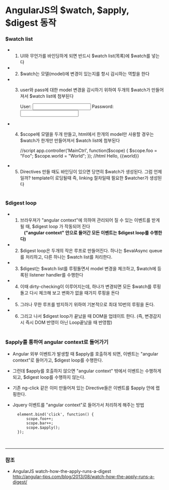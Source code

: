 # AngularJS의 $watch, $apply, $digest 동작

### $watch list

* 1) UI와 무언가를 바인딩하게 되면 반드시 $watch list(목록)에 $watch를 넣는다  

* 2) $watch는 모델(model)에 변경이 있는지를 항시 감시하는 역할을 한다

* 3) user와 pass에 대한 model 변경을 감시하기 위하여 두개의 $watch가 만들어져서 $watch list에 첨부된다

        User: <input type="text" ng-model="user" />
        Password: <input type="password" ng-model="pass" />

* 4) $scope에 모델을 두개 만들고, html에서 한개의 model만 사용할 경우는 $watch가 한개만 만들어져서 $watch list에 첨부된다 

        //script
        app.controller('MainCtrl', function($scope) {
            $scope.foo = "Foo";
            $scope.world = "World";
        });
        //html
        Hello, {{world}}

* 5) Directives 만들 때도 바인딩이 있으면 당연히 $watch가 생성된다. 그럼 언제일까? template이 로딩될때 즉, linking 절차일때 필요한 $watcher가 생성된다 
<br><br>

### $digest loop

* 1) 브라우져가 "angular context"에 의하여 관리되어 질 수 있는 이벤트를 받게 될 때, $digest loop 가 작동되어 진다<br>
&nbsp;&nbsp; **("angular context" 안으로 들어간 모든 이벤트는 $digest loop를 수행한다)**

* 2) $digest loop은 두개의 작은 루프로 만들어진다. 하나는 $evalAsync queue를 처리하고, 다른 하나는 $watch list를 처리한다.

* 3) $digest는 $watch list를 루핑돌면서 model 변경을 체크하고, $watch에 등록된 listener handler를 수행한다

* 4) 이때 dirty-checking이 이루어지는데, 하나가 변경되면 모든 $watch를 루핑돌고 다시 체크해 보고 변화가 없을 때가지 루핑을 돈다

* 5) 그러나 무한 루프를 방지하기 위하여 기본적으로 최대 10번의 루핑을 돈다.

* 6) 그리고 나서 $digest loop가 끝났을 때 DOM을 업데이트 한다. (즉, 변경감지시 즉시 DOM 반영이 아닌 Loop끝났을 때 반영함) 
<br><br>

### $apply를 통하여 angular context로 들어가기

* Angular 외부 이벤트가 발생할 때 $apply를 호출하게 되면, 이벤트는 "angular context"로 들어가고, $digest loop를 수행한다.

* 그런데 $apply를 호출하지 않으면 "angular context" 밖에서 이벤트는 수행하게 되고, $digest loop를 수행하지 않는다.

* 기존 ng-click 같은 이미 만들어져 있는 Directive들은 이벤트를 $apply 안에 랩핑한다.

* Jquery 이벤트를 "angular context"로 들어가서 처리하게 해주는 방법

        element.bind('click', function() {
            scope.foo++;
            scope.bar++;
            scope.$apply();
        });

<br>

***

### 참조
 * AngularJS watch-how-the-apply-runs-a-digest<br>
<http://angular-tips.com/blog/2013/08/watch-how-the-apply-runs-a-digest/>   